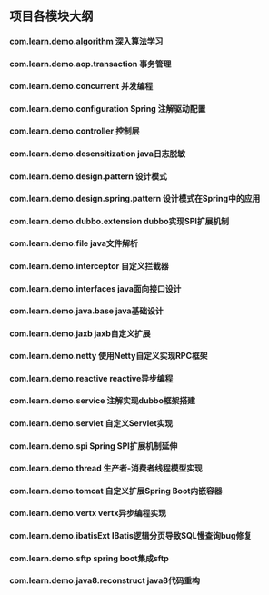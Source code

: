 ## 项目各模块大纲
#### com.learn.demo.algorithm 深入算法学习

#### com.learn.demo.aop.transaction 事务管理

#### com.learn.demo.concurrent 并发编程

#### com.learn.demo.configuration Spring 注解驱动配置

#### com.learn.demo.controller 控制层

#### com.learn.demo.desensitization java日志脱敏

#### com.learn.demo.design.pattern 设计模式

#### com.learn.demo.design.spring.pattern 设计模式在Spring中的应用

#### com.learn.demo.dubbo.extension dubbo实现SPI扩展机制

#### com.learn.demo.file java文件解析

#### com.learn.demo.interceptor 自定义拦截器

#### com.learn.demo.interfaces java面向接口设计

#### com.learn.demo.java.base java基础设计

#### com.learn.demo.jaxb jaxb自定义扩展

#### com.learn.demo.netty 使用Netty自定义实现RPC框架

#### com.learn.demo.reactive  reactive异步编程

#### com.learn.demo.service 注解实现dubbo框架搭建

#### com.learn.demo.servlet 自定义Servlet实现

#### com.learn.demo.spi  Spring SPI扩展机制延伸

#### com.learn.demo.thread 生产者-消费者线程模型实现

#### com.learn.demo.tomcat 自定义扩展Spring Boot内嵌容器

#### com.learn.demo.vertx  vertx异步编程实现

#### com.learn.demo.ibatisExt  IBatis逻辑分页导致SQL慢查询bug修复

#### com.learn.demo.sftp spring boot集成sftp

#### com.learn.demo.java8.reconstruct java8代码重构
